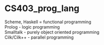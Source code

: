 # CS403_prog_lang
Scheme, Haskell = functional programming<br />
Prolog - logic programming<br />
Smalltalk - purely object oriented programming<br /> 
Cilk/Cilk++ - parallel programming

